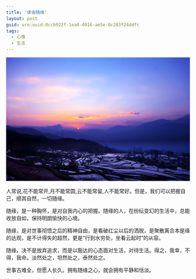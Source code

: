 ```yaml
---
title: '体会随缘'
layout: post
guid: urn:uuid:0ccb922f-1ea4-4916-ae5e-0c283f24ddfc
tags:
  - 心境
  - 生活
---
```



[![YamdrokTso](/media/files/2007/07/26/sy.png)](http://7vikpt.com1.z0.glb.clouddn.com/sy.png) 

人常说,花不能常开,月不能常圆,云不能常留,人不能常好。但是，我们可以把握自己，顺其自然，一切随缘。

随缘，是一种胸怀，是对自我内心的把握。随缘的人，在纷纭变幻的生活中，总能收放自如，保持明朗愉快的心境。

随缘，是对世事彻悟之后的精神自由，是看破红尘以后的洒脱，是聚散离合本是缘的达观，是不计得失的超然，更是“行到水穷处，坐看云起时”的从容。

随缘，决不是放弃追求，而是以豁达的心态面对生活，对待生活。得之，我幸，不得，我命。淡然处之，坦然处之，泰然处之。

世事古难全，但愿人长久。拥有随缘之心，就会拥有平静和恬淡。
